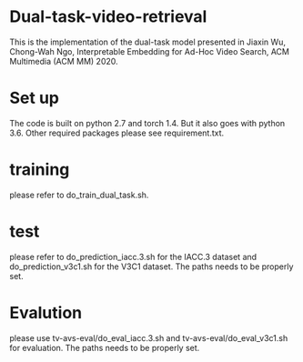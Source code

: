 # Dual-task-video-retrieval
This is the implementation of the dual-task model presented in Jiaxin Wu, Chong-Wah Ngo, Interpretable Embedding for Ad-Hoc Video Search, ACM Multimedia (ACM MM) 2020.

# Set up
The code is built on python 2.7 and torch 1.4. But it also goes with python 3.6. Other required packages please see requirement.txt.

# training
please refer to do_train_dual_task.sh. 

# test
please refer to do_prediction_iacc.3.sh for the IACC.3 dataset and do_prediction_v3c1.sh for the V3C1 dataset.
The paths needs to be properly set.

# Evalution
please use tv-avs-eval/do_eval_iacc.3.sh and tv-avs-eval/do_eval_v3c1.sh for evaluation.
The paths needs to be properly set.


